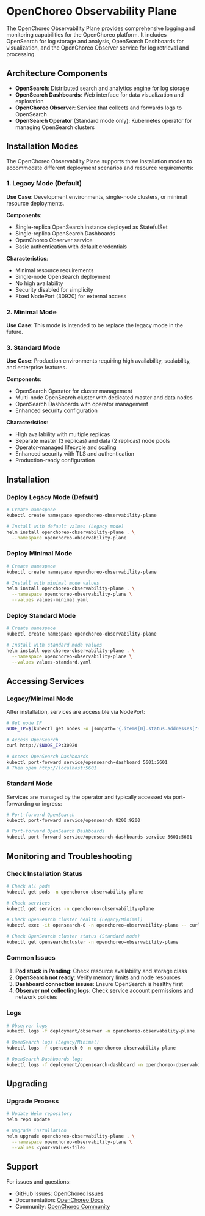# OpenChoreo Observability Plane

The OpenChoreo Observability Plane provides comprehensive logging and monitoring capabilities for the OpenChoreo platform. It includes OpenSearch for log storage and analysis, OpenSearch Dashboards for visualization, and the OpenChoreo Observer service for log retrieval and processing.

## Architecture Components

- **OpenSearch**: Distributed search and analytics engine for log storage
- **OpenSearch Dashboards**: Web interface for data visualization and exploration
- **OpenChoreo Observer**: Service that collects and forwards logs to OpenSearch
- **OpenSearch Operator** (Standard mode only): Kubernetes operator for managing OpenSearch clusters

## Installation Modes

The OpenChoreo Observability Plane supports three installation modes to accommodate different deployment scenarios and resource requirements:

### 1. Legacy Mode (Default)

**Use Case**: Development environments, single-node clusters, or minimal resource deployments.

**Components**:
- Single-replica OpenSearch instance deployed as StatefulSet
- Single-replica OpenSearch Dashboards
- OpenChoreo Observer service
- Basic authentication with default credentials

**Characteristics**:
- Minimal resource requirements
- Single-node OpenSearch deployment
- No high availability
- Security disabled for simplicity
- Fixed NodePort (30920) for external access

### 2. Minimal Mode

**Use Case**: This mode is intended to be replace the legacy mode in the future.

### 3. Standard Mode

**Use Case**: Production environments requiring high availability, scalability, and enterprise features.

**Components**:
- OpenSearch Operator for cluster management
- Multi-node OpenSearch cluster with dedicated master and data nodes
- OpenSearch Dashboards with operator management
- Enhanced security configuration

**Characteristics**:
- High availability with multiple replicas
- Separate master (3 replicas) and data (2 replicas) node pools
- Operator-managed lifecycle and scaling
- Enhanced security with TLS and authentication
- Production-ready configuration

## Installation

### Deploy Legacy Mode (Default)

```bash
# Create namespace
kubectl create namespace openchoreo-observability-plane

# Install with default values (Legacy mode)
helm install openchoreo-observability-plane . \
  --namespace openchoreo-observability-plane
```

### Deploy Minimal Mode

```bash
# Create namespace
kubectl create namespace openchoreo-observability-plane

# Install with minimal mode values
helm install openchoreo-observability-plane . \
  --namespace openchoreo-observability-plane \
  --values values-minimal.yaml
```

### Deploy Standard Mode

```bash
# Create namespace
kubectl create namespace openchoreo-observability-plane

# Install with standard mode values
helm install openchoreo-observability-plane . \
  --namespace openchoreo-observability-plane \
  --values values-standard.yaml
```

## Accessing Services

### Legacy/Minimal Mode

After installation, services are accessible via NodePort:

```bash
# Get node IP
NODE_IP=$(kubectl get nodes -o jsonpath='{.items[0].status.addresses[?(@.type=="ExternalIP")].address}')

# Access OpenSearch
curl http://$NODE_IP:30920

# Access OpenSearch Dashboards
kubectl port-forward service/opensearch-dashboard 5601:5601
# Then open http://localhost:5601
```

### Standard Mode

Services are managed by the operator and typically accessed via port-forwarding or ingress:

```bash
# Port-forward OpenSearch
kubectl port-forward service/opensearch 9200:9200

# Port-forward OpenSearch Dashboards
kubectl port-forward service/opensearch-dashboards-service 5601:5601
```

## Monitoring and Troubleshooting

### Check Installation Status

```bash
# Check all pods
kubectl get pods -n openchoreo-observability-plane

# Check services
kubectl get services -n openchoreo-observability-plane

# Check OpenSearch cluster health (Legacy/Minimal)
kubectl exec -it opensearch-0 -n openchoreo-observability-plane -- curl -s http://localhost:9200/_cluster/health

# Check OpenSearch cluster status (Standard mode)
kubectl get opensearchcluster -n openchoreo-observability-plane
```

### Common Issues

1. **Pod stuck in Pending**: Check resource availability and storage class
2. **OpenSearch not ready**: Verify memory limits and node resources
3. **Dashboard connection issues**: Ensure OpenSearch is healthy first
4. **Observer not collecting logs**: Check service account permissions and network policies

### Logs

```bash
# Observer logs
kubectl logs -f deployment/observer -n openchoreo-observability-plane

# OpenSearch logs (Legacy/Minimal)
kubectl logs -f opensearch-0 -n openchoreo-observability-plane

# OpenSearch Dashboards logs
kubectl logs -f deployment/opensearch-dashboard -n openchoreo-observability-plane
```

## Upgrading

### Upgrade Process

```bash
# Update Helm repository
helm repo update

# Upgrade installation
helm upgrade openchoreo-observability-plane . \
  --namespace openchoreo-observability-plane \
  --values <your-values-file>
```

## Support

For issues and questions:
- GitHub Issues: [OpenChoreo Issues](https://github.com/openchoreo/openchoreo/issues)
- Documentation: [OpenChoreo Docs](https://openchoreo.dev)
- Community: [OpenChoreo Community](https://github.com/openchoreo/openchoreo/discussions)
